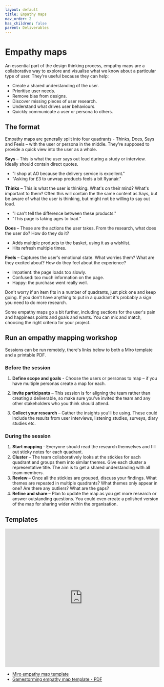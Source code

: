 ```yaml
---
layout: default
title: Empathy maps
nav_order: 2
has_children: false
parent: Deliverables
---
```


# Empathy maps

An essential part of the design thinking process, empathy maps are a collaborative way to explore and visualise what we know about a particular type of user. They're useful because they can help:

* Create a shared understanding of the user.
* Prioritise user needs.
* Remove bias from designs.
* Discover missing pieces of user research.
* Understand what drives user behaviours.
* Quickly communicate a user or persona to others.

## The format

Empathy maps are generally split into four quadrants - Thinks, Does, Says and Feels – with the user or persona in the middle. They're supposed to provide a quick view into the user as a whole.

**Says** – This is what the user says out loud during a study or interview. Ideally should contain direct quotes.

* "I shop at AO because the delivery service is excellent."
* "Asking for £3 to unwrap products feels a bit Ryanair."

**Thinks** – This is what the user is thinking. What's on their mind? What's important to them? Often this will contain the the same content as Says, but be aware of what the user is thinking, but might not be willing to say out loud.

* "I can't tell the difference between these products."
* "This page is taking ages to load."

**Does** – These are the actions the user takes. From the research, what does the user do? How do they do it?

* Adds multiple products to the basket, using it as a wishlist.
* Hits refresh multiple times.

**Feels** – Captures the user's emotional state. What worries them? What are they excited about? How do they feel about the experience?

* Impatient: the page loads too slowly.
* Confused: too much information on the page.
* Happy: the purchase went really well.

Don't worry if an item fits in a number of quadrants, just pick one and keep going. If you don't have anything to put in a quadrant it's probably a sign you need to do more research.

Some empathy maps go a bit further, including sections for the user's pain and happiness points and goals and wants. You can mix and match, choosing the right criteria for your project.

## Run an empathy mapping workshop

Sessions can be run remotely, there's links below to both a Miro template and a printable PDF.

### Before the session

1. **Define scope and goals** - Choose the users or personas to map – if you have multiple personas create a map for each. 

2. **Invite participants** – This session is for aligning the team rather than creating a deliverable, so make sure you've invited the team and any other stakeholders who you think should attend.

3. **Collect your research** – Gather the insights you'll be using. These could include the results from user interviews, listening studies, surveys, diary studies etc. 

### During the session

1. **Start mapping** - Everyone should read the research themselves and fill out sticky notes for each quadrant.  
2. **Cluster** – The team collaboratively looks at the stickies for each quadrant and groups them into similar themes. Give each cluster a representative title. The aim is to get a shared understanding with all team members.
3. **Review** – Once all the stickies are grouped, discuss your findings. What themes are repeated in multiple quadrants? What themes only appear in one? Are there any outliers? What are the gaps?
4. **Refine and share** – Plan to update the map as you get more research or answer outstanding questions. You could even create a polished version of the map for sharing wider within the organisation.

## Templates

<iframe style="border: 1px solid rgba(0, 0, 0, 0.1);" width="100%" height="450" src="https://www.figma.com/embed?embed_host=share&url=https%3A%2F%2Fwww.figma.com%2Ffile%2FxE8DfiBV0O3wna8DrtnJI8%2FEmpathy-map-template%3Fnode-id%3D0%253A1" allowfullscreen></iframe>

* [Miro empathy map template](https://miro.com/templates/empathy-map/)
* [Gamestorming empathy map template - PDF](/assets/Empathy-Map.pdf)